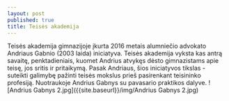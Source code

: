 ```yaml
---
layout: post
published: true
title: Teisės akademija
---
```

Teisės akademija gimnazijoje įkurta 2016 metais alumniečio advokato Andriaus Gabnio (2003 laida) iniciatyva. Teisės akademija vyksta kas antrą savaitę, penktadieniais, kuomet Andrius atvykęs dėsto gimnazistams apie teisę, jos sritis ir pritaikymą. Pasak Andriaus, šios iniciatyvos tikslas - suteikti galimybę pažinti teisės mokslus prieš pasirenkant teisininko profesiją. Nuotraukoje Andrius Gabnys su pavasario praktikos dalyve.
![Andrius Gabnys 2.jpg]({{site.baseurl}}/img/Andrius Gabnys 2.jpg)
